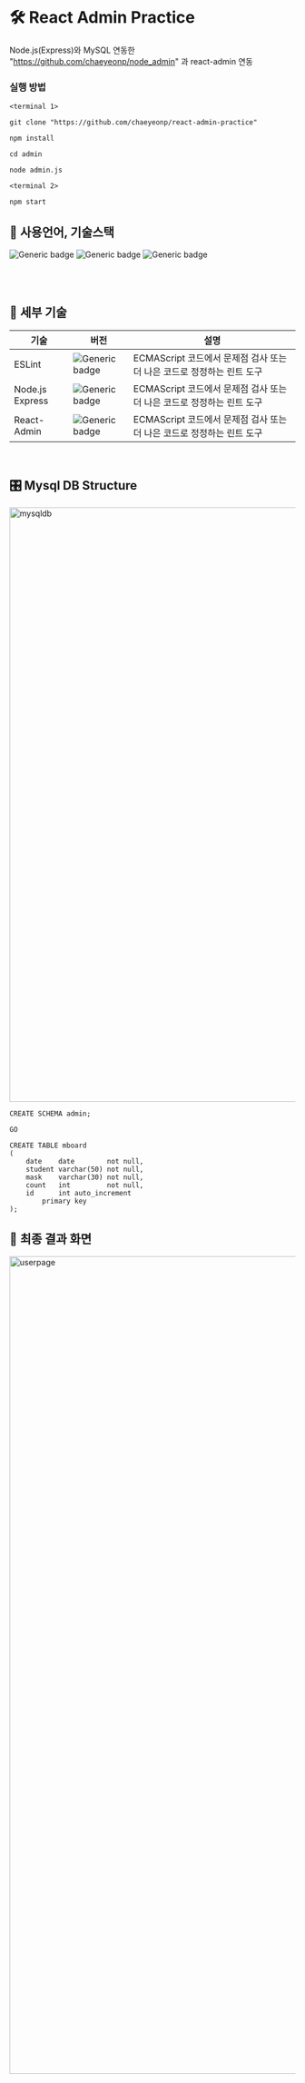 # 🛠 React Admin Practice

Node.js(Express)와 MySQL 연동한 "https://github.com/chaeyeonp/node_admin" 과 react-admin 연동


### 실행 방법

```
<terminal 1>

git clone "https://github.com/chaeyeonp/react-admin-practice"

npm install

cd admin

node admin.js

<terminal 2>

npm start

```

## 📝 사용언어, 기술스택

![Generic badge](https://img.shields.io/badge/framework-tensorflow/React-green.svg)
![Generic badge](https://img.shields.io/badge/engine-node.js-green.svg)
![Generic badge](https://img.shields.io/badge/database-MySQL-yellow.svg)


<br><br>

## 📕 세부 기술
| 기술 | 버전 | 설명 |
| -------- | ---- | ---- |
| ESLint | ![Generic badge](https://img.shields.io/badge/release-6.14.8-blue.svg) | ECMAScript 코드에서 문제점 검사 또는 더 나은 코드로 정정하는 린트 도구 |
| Node.js Express | ![Generic badge](https://img.shields.io/badge/release-6.14.8-blue.svg) | ECMAScript 코드에서 문제점 검사 또는 더 나은 코드로 정정하는 린트 도구 |
| React-Admin | ![Generic badge](https://img.shields.io/badge/release-6.14.8-blue.svg) | ECMAScript 코드에서 문제점 검사 또는 더 나은 코드로 정정하는 린트 도구 |



<br>

## 🎛 Mysql DB Structure

<img width="1047" alt="mysqldb" src="https://user-images.githubusercontent.com/61309080/98805792-7cd6ae00-245b-11eb-95d0-63e2eb121ef9.png">

```
CREATE SCHEMA admin;

GO

CREATE TABLE mboard
(
    date    date        not null,
    student varchar(50) not null,
    mask    varchar(30) not null,
    count   int         not null,
    id      int auto_increment
        primary key
);

```



## 🔐 최종 결과 화면

<img width="1440" alt="userpage" src="https://user-images.githubusercontent.com/61309080/99478724-44bdf680-2998-11eb-99ef-d2789d52b24d.png">
